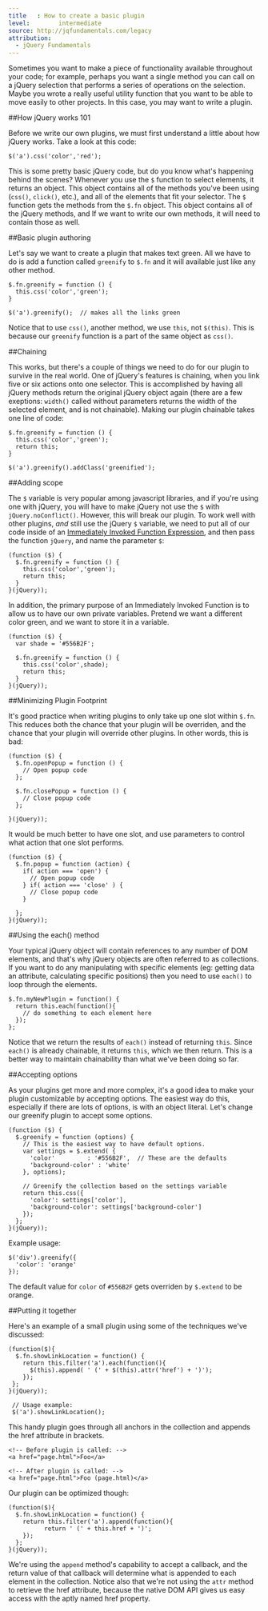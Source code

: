 ```yaml
---
title   : How to create a basic plugin
level:        intermediate
source: http://jqfundamentals.com/legacy
attribution: 
  - jQuery Fundamentals
---
```

Sometimes you want to make a piece of functionality available throughout your code; 
for example, perhaps you want a single method you can call on a jQuery selection that performs a series of operations on the selection. Maybe you wrote a really useful utility function that you want to be able to move easily to other projects.
In this case, you may want to write a plugin.

##How jQuery works 101

Before we write our own plugins, we must first understand a little about how jQuery works. Take a look at this code:

```
$('a').css('color','red');
``` 

This is some pretty basic jQuery code, but do you know what's happening behind the scenes? Whenever you use the `$` function to select elements, it returns an object. This object contains all of the methods you've been using (`css()`, `click()`, etc.), and all of the elements that fit your selector. The `$` function gets the methods from the `$.fn` object. This object contains all of the jQuery methods, and If we want to write our own methods, it will need to contain those as well.

##Basic plugin authoring

Let's say we want to create a plugin that makes text green. All we have to do is add a function called `greenify` to `$.fn` and it will available just like any other method.

```
$.fn.greenify = function () {
  this.css('color','green');
}

$('a').greenify();  // makes all the links green
```

Notice that to use `css()`, another method, we use `this`, not `$(this)`. This is because our `greenify` function is a part of the same object as `css()`.

##Chaining

This works, but there's a couple of things we need to do for our plugin to survive in the real world. One of jQuery's features is chaining, when you link five or six actions onto one selector. This is accomplished by having all jQuery methods return the original jQuery object again (there are a few exeptions: `width()` called without parameters returns the width of the selected element, and is not chainable). Making our plugin chainable takes one line of code:

```
$.fn.greenify = function () {
  this.css('color','green');
  return this;
}

$('a').greenify().addClass('greenified');
```

##Adding scope

The `$` variable is very popular among javascript libraries, and if you're using one with jQuery, you will have to make jQuery not use the `$` with `jQuery.noConflict()`. However, this will break our plugin. To work well with other plugins, _and_ still use the jQuery `$` variable, we need to put all of our code inside of an [Immediately Invoked Function Expression](http://stage.learn.jquery.com/javascript-101/functions/#immediately-invoked-function-expression), and then pass the function `jQuery`, and name the parameter `$`:

```
(function ($) {
  $.fn.greenify = function () {
    this.css('color','green');
    return this;
  }
}(jQuery));
```

In addition, the primary purpose of an Immediately Invoked Function is to allow us to have our own private variables. Pretend we want a different color green, and we want to store it in a variable.

``` 
(function ($) {
  var shade = '#556B2F';

  $.fn.greenify = function () {
    this.css('color',shade);
    return this;
  }
}(jQuery));
```

##Minimizing Plugin Footprint

It's good practice when writing plugins to only take up one slot within `$.fn`. This reduces both the chance that your plugin will be overriden, and the chance that your plugin will override other plugins. In other words, this is bad:

```
(function ($) {
  $.fn.openPopup = function () {
    // Open popup code
  };

  $.fn.closePopup = function () {
    // Close popup code
  };

}(jQuery));
```

It would be much better to have one slot, and use parameters to control what action that one slot performs.

```
(function ($) {
  $.fn.popup = function (action) {
    if( action === 'open') {
      // Open popup code
    } if( action === 'close' ) {
      // Close popup code
    } 

  };
}(jQuery));
```

##Using the each() method

Your typical jQuery object will contain references to any number of DOM
elements, and that's why jQuery objects are often referred to as collections.
If you want to do any manipulating with specific elements (eg: getting data an 
attribute, calculating specific positions) then you need to use `each()` to 
loop through the elements.

```
$.fn.myNewPlugin = function() {
  return this.each(function(){
    // do something to each element here
  });
};
```

Notice that we return the results of `each()` instead of returning `this`. 
Since `each()` is already chainable, it returns `this`, which we then return. 
This is a better way to maintain chainability than what we've been doing so far.

##Accepting options

As your plugins get more and more complex, it's a good idea to make your plugin 
customizable by accepting options. The easiest way do this, especially if there 
are lots of options, is with an object literal. Let's change our greenify plugin to 
accept some options.

```
(function ($) {
  $.greenify = function (options) {
    // This is the easiest way to have default options.
    var settings = $.extend( {
      'color'         : '#556B2F',  // These are the defaults
      'background-color' : 'white'
    }, options);

    // Greenify the collection based on the settings variable
    return this.css({
      'color': settings['color'],
      'background-color': settings['background-color']
    });
  };
}(jQuery));
```

Example usage:

```
$('div').greenify({
  'color': 'orange'
});
```

The default value for `color` of `#556B2F` gets overriden by `$.extend` to be orange.

##Putting it together

Here's an example of a small plugin using some of the techniques
we've discussed:

```
(function($){
  $.fn.showLinkLocation = function() {
    return this.filter('a').each(function(){
      $(this).append( ' (' + $(this).attr('href') + ')');
    });
 };
}(jQuery));

 // Usage example:
 $('a').showLinkLocation();
```

This handy plugin goes through all anchors in the collection and appends the
href attribute in brackets.

```
<!-- Before plugin is called: -->
<a href="page.html">Foo</a>

<!-- After plugin is called: -->
<a href="page.html">Foo (page.html)</a>
```

Our plugin can be optimized though:

```
(function($){
  $.fn.showLinkLocation = function() {
    return this.filter('a').append(function(){
          return ' (' + this.href + ')';
    });
  };
}(jQuery));
```

We're using the `append` method's capability to accept a callback, and the
return value of that callback will determine what is appended to each element
in the collection.  Notice also that we're not using the `attr` method to
retrieve the href attribute, because the native DOM API gives us easy access
with the aptly named href property.
